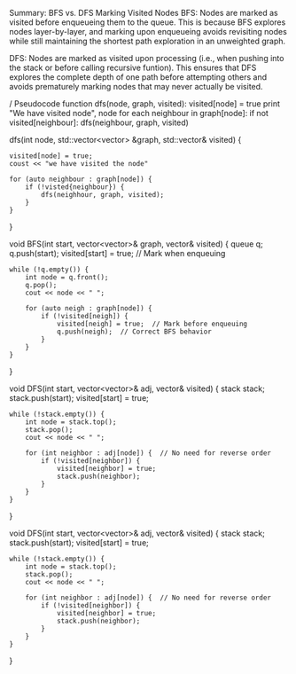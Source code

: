 Summary: BFS vs. DFS Marking Visited Nodes
BFS: Nodes are marked as visited before enqueueing them to the queue.
This is because BFS explores nodes layer-by-layer, and marking 
upon enqueueing avoids revisiting nodes while still 
maintaining the shortest path exploration in an unweighted graph.

DFS: Nodes are marked as visited upon processing (i.e., when pushing into the stack or before calling recursive funtion). 
This ensures that DFS explores the complete depth of one path before attempting others
and avoids prematurely marking nodes that may never actually be visited.


/ Pseudocode
function dfs(node, graph, visited):
    visited[node] = true
    print "We have visited node", node
    for each neighbour in graph[node]:
        if not visited[neighbour]:
            dfs(neighbour, graph, visited)


dfs(int node, std::vector<vector<int>> &graph, std::vector<bool>& visited) {

    visited[node] = true;
    coust << "we have visited the node"

    for (auto neighbour : graph[node]) {
        if (!visted{neighbour}) {
            dfs(neighhour, graph, visited);
        }
    }

}

void BFS(int start, vector<vector<int>>& graph, vector<bool>& visited) {
    queue<int> q;
    q.push(start);
    visited[start] = true;  // Mark when enqueuing

    while (!q.empty()) {
        int node = q.front();
        q.pop();
        cout << node << " ";

        for (auto neigh : graph[node]) {
            if (!visited[neigh]) {
                visited[neigh] = true;  // Mark before enqueuing
                q.push(neigh);  // Correct BFS behavior
            }
        }
    }
}

void DFS(int start, vector<vector<int>>& adj, vector<bool>& visited) {
    stack<int> stack;
    stack.push(start);
    visited[start] = true;

    while (!stack.empty()) {
        int node = stack.top();
        stack.pop();
        cout << node << " ";

        for (int neighbor : adj[node]) {  // No need for reverse order
            if (!visited[neighbor]) {
                visited[neighbor] = true;
                stack.push(neighbor);
            }
        }
    }
}

void DFS(int start, vector<vector<int>>& adj, vector<bool>& visited) {
    stack<int> stack;
    stack.push(start);
    visited[start] = true;

    while (!stack.empty()) {
        int node = stack.top();
        stack.pop();
        cout << node << " ";

        for (int neighbor : adj[node]) {  // No need for reverse order
            if (!visited[neighbor]) {
                visited[neighbor] = true;
                stack.push(neighbor);
            }
        }
    }
}
